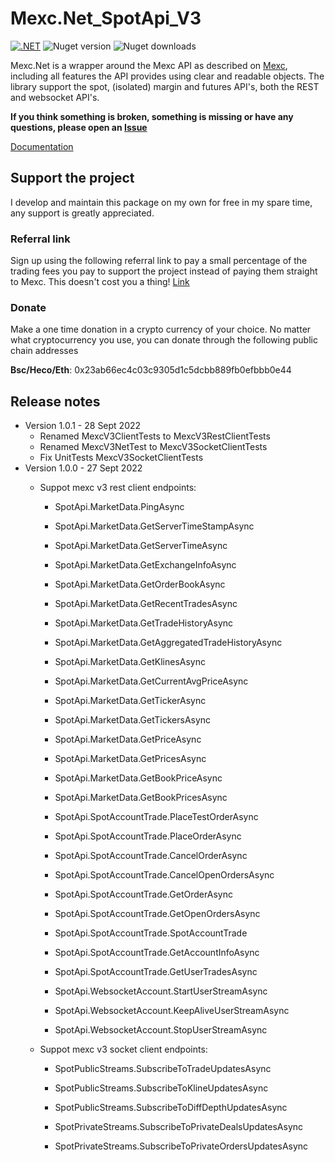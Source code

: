 # Mexc.Net_SpotApi_V3
[![.NET](https://github.com/wecando168/Mexc.Net_SpotApi_V3/actions/workflows/dotnet.yml/badge.svg)](https://github.com/wecando168/Mexc.Net_SpotApi_V3/actions/workflows/dotnet.yml) ![Nuget version](https://img.shields.io/nuget/v/Mexc.net.svg)  ![Nuget downloads](https://img.shields.io/nuget/dt/Mexc.Net.svg)

Mexc.Net is a wrapper around the Mexc API as described on [Mexc](https://github.com/mxcdevelop/APIDoc), including all features the API provides using clear and readable objects. The library support the spot, (isolated) margin and futures API's, both the REST and websocket API's.

**If you think something is broken, something is missing or have any questions, please open an [Issue](https://github.com/wecando168/Mexc.Net_SpotApi_V3/issues)**

[Documentation](https://github.com/wecando168/Mexc.Net_SpotApi_V3)

## Support the project
I develop and maintain this package on my own for free in my spare time, any support is greatly appreciated.

### Referral link
Sign up using the following referral link to pay a small percentage of the trading fees you pay to support the project instead of paying them straight to Mexc. This doesn't cost you a thing!
[Link](https://www.mexc.com/register?inviteCode=157Hw)

### Donate
Make a one time donation in a crypto currency of your choice.
No matter what cryptocurrency you use, you can donate through the following public chain addresses

**Bsc/Heco/Eth**:  0x23ab66ec4c03c9305d1c5dcbb889fb0efbbb0e44 

## Release notes
* Version 1.0.1 - 28 Sept 2022
    * Renamed MexcV3ClientTests to MexcV3RestClientTests
    * Renamed MexcV3NetTest to MexcV3SocketClientTests
    * Fix UnitTests MexcV3SocketClientTests
* Version 1.0.0 - 27 Sept 2022
    * Suppot mexc v3 rest client endpoints:
        * SpotApi.MarketData.PingAsync
        * SpotApi.MarketData.GetServerTimeStampAsync
        * SpotApi.MarketData.GetServerTimeAsync
        * SpotApi.MarketData.GetExchangeInfoAsync
        * SpotApi.MarketData.GetOrderBookAsync
        * SpotApi.MarketData.GetRecentTradesAsync
        * SpotApi.MarketData.GetTradeHistoryAsync
        * SpotApi.MarketData.GetAggregatedTradeHistoryAsync
        * SpotApi.MarketData.GetKlinesAsync
        * SpotApi.MarketData.GetCurrentAvgPriceAsync
        * SpotApi.MarketData.GetTickerAsync
        * SpotApi.MarketData.GetTickersAsync
        * SpotApi.MarketData.GetPriceAsync
        * SpotApi.MarketData.GetPricesAsync
        * SpotApi.MarketData.GetBookPriceAsync
        * SpotApi.MarketData.GetBookPricesAsync

        * SpotApi.SpotAccountTrade.PlaceTestOrderAsync
        * SpotApi.SpotAccountTrade.PlaceOrderAsync
        * SpotApi.SpotAccountTrade.CancelOrderAsync
        * SpotApi.SpotAccountTrade.CancelOpenOrdersAsync
        * SpotApi.SpotAccountTrade.GetOrderAsync
        * SpotApi.SpotAccountTrade.GetOpenOrdersAsync
        * SpotApi.SpotAccountTrade.SpotAccountTrade
        * SpotApi.SpotAccountTrade.GetAccountInfoAsync
        * SpotApi.SpotAccountTrade.GetUserTradesAsync
   
        * SpotApi.WebsocketAccount.StartUserStreamAsync
        * SpotApi.WebsocketAccount.KeepAliveUserStreamAsync
        * SpotApi.WebsocketAccount.StopUserStreamAsync

    * Suppot mexc v3 socket client endpoints: 
        * SpotPublicStreams.SubscribeToTradeUpdatesAsync
        * SpotPublicStreams.SubscribeToKlineUpdatesAsync
        * SpotPublicStreams.SubscribeToDiffDepthUpdatesAsync

        * SpotPrivateStreams.SubscribeToPrivateDealsUpdatesAsync
        * SpotPrivateStreams.SubscribeToPrivateOrdersUpdatesAsync
